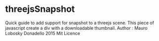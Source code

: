 # threejsSnapshot
Quick guide to add  support for snapshot to a threejs scene. 
This piece of javascript create a div with a downloadable thumbnail. 
Author : Mauro Lobosky Donadello 
2015
Mit Licence




